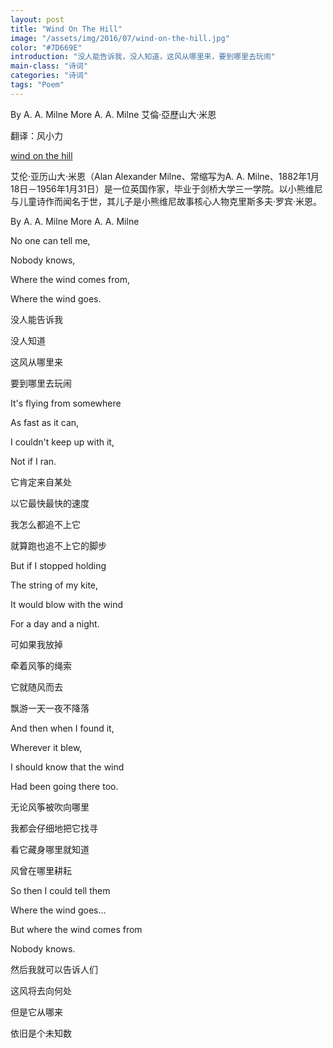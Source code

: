 ```yaml
---
layout: post
title: "Wind On The Hill"
image: "/assets/img/2016/07/wind-on-the-hill.jpg"
color: "#7D669E"
introduction: "没人能告诉我，没人知道，这风从哪里来，要到哪里去玩闹"
main-class: "诗词"
categories: "诗词"
tags: "Poem"
---
```

By A. A. Milne	More A. A. Milne 艾倫·亞歷山大·米恩

翻译：风小力

[wind on the hill](/assets/img/2016/07/wind-on-the-hill.jpg)

艾伦·亚历山大·米恩（Alan Alexander Milne、常缩写为A. A. Milne、1882年1月18日－1956年1月31日）是一位英国作家，毕业于剑桥大学三一学院。以小熊维尼与儿童诗作而闻名于世，其儿子是小熊维尼故事核心人物克里斯多夫·罗宾·米恩。

By A. A. Milne	More A. A. Milne

No one can tell me,

Nobody knows,

Where the wind comes from,

Where the wind goes.

没人能告诉我

没人知道

这风从哪里来

要到哪里去玩闹


It's flying from somewhere

As fast as it can,

I couldn't keep up with it,

Not if I ran.

它肯定来自某处

以它最快最快的速度

我怎么都追不上它

就算跑也追不上它的脚步


But if I stopped holding

The string of my kite,

It would blow with the wind

For a day and a night.

可如果我放掉

牵着风筝的绳索

它就随风而去

飘游一天一夜不降落


And then when I found it,

Wherever it blew,

I should know that the wind

Had been going there too.

无论风筝被吹向哪里

我都会仔细地把它找寻

看它藏身哪里就知道

风曾在哪里耕耘


So then I could tell them

Where the wind goes…

But where the wind comes from

Nobody knows.

然后我就可以告诉人们

这风将去向何处

但是它从哪来

依旧是个未知数